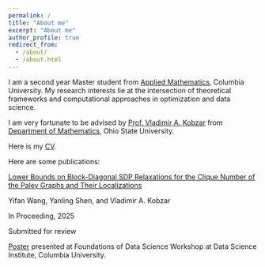 ```yaml
---
permalink: /
title: "About me"
excerpt: "About me"
author_profile: true
redirect_from: 
  - /about/
  - /about.html
---
```


I am a second year Master student from [Applied Mathematics](https://www.apam.columbia.edu/programs/applied-mathematics), Columbia University. My research interests lie at the intersection of theoretical frameworks and computational approaches in optimization and data science.

I am very fortunate to be advised by [Prof. Vladimir A. Kobzar](https://math.osu.edu/people/kobzar.1) from [Department of Mathematics](https://math.osu.edu/), Ohio State University. 

Here is my [CV](https://github.com/yanling-shen/yanling.github.io/blob/master/assets/CV.pdf).

Here are some publications:

[Lower Bounds on Block-Diagonal SDP Relaxations for the Clique Number of the Paley Graphs and Their Localizations](../assets/paley_paper.pdf)

Yifan Wang, Yanling Shen, and Vladimir A. Kobzar

In Proceeding, 2025

Submitted for review

[Poster](../assets/Paley_poster.pdf) presented at Foundations of Data Science Workshop at Data Science Institute, Columbia University.
  
